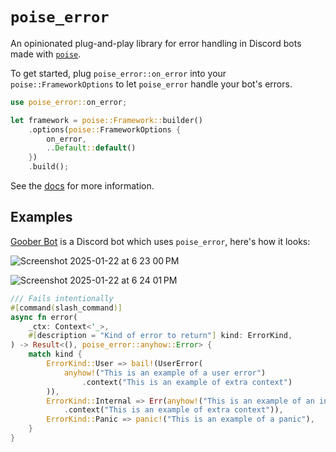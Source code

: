 # `poise_error`

An opinionated plug-and-play library for error handling in Discord bots made
with [`poise`].

To get started, plug `poise_error::on_error` into your `poise::FrameworkOptions`
to let `poise_error` handle your bot's errors.

```rust
use poise_error::on_error;

let framework = poise::Framework::builder()
    .options(poise::FrameworkOptions {
        on_error,
        ..Default::default()
    })
    .build();
```

See the [docs] for more information.

## Examples

[Goober Bot] is a Discord bot which uses `poise_error`, here's how it looks:

![Screenshot 2025-01-22 at 6 23 00 PM](https://github.com/user-attachments/assets/aef54d4b-8cde-4d96-aa06-434598fe1326)

![Screenshot 2025-01-22 at 6 24 01 PM](https://github.com/user-attachments/assets/bc4cc74a-9a9b-4d2d-ac5f-e7a5f18d9a02)

```rust
/// Fails intentionally
#[command(slash_command)]
async fn error(
    _ctx: Context<'_>,
    #[description = "Kind of error to return"] kind: ErrorKind,
) -> Result<(), poise_error::anyhow::Error> {
    match kind {
        ErrorKind::User => bail!(UserError(
            anyhow!("This is an example of a user error")
                .context("This is an example of extra context")
        )),
        ErrorKind::Internal => Err(anyhow!("This is an example of an internal error")
            .context("This is an example of extra context")),
        ErrorKind::Panic => panic!("This is an example of a panic"),
    }
}
```

[`poise`]: https://github.com/serenity-rs/poise
[docs]: https://docs.rs/poise_error
[Goober Bot]: https://github.com/valentinegb/goober-bot
